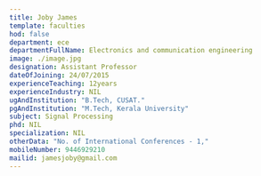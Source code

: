 ```yaml
---
title: Joby James
template: faculties
hod: false
department: ece
departmentFullName: Electronics and communication engineering
image: ./image.jpg
designation: Assistant Professor
dateOfJoining: 24/07/2015
experienceTeaching: 12years
experienceIndustry: NIL
ugAndInstitution: "B.Tech, CUSAT."
pgAndInstitution: "M.Tech, Kerala University"
subject: Signal Processing
phd: NIL
specialization: NIL
otherData: "No. of International Conferences - 1,"
mobileNumber: 9446929210
mailid: jamesjoby@gmail.com
---
```

